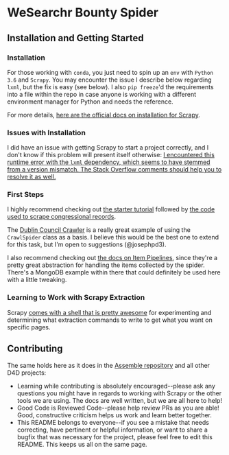 # WeSearchr Bounty Spider

## Installation and Getting Started

### Installation
For those working with `conda`, you just need to spin up an `env` with `Python 3.6` and `Scrapy`. You may encounter the issue I describe below regarding `lxml`, but the fix is easy (see below). I also `pip freeze`'d the requirements into a file within the repo in case anyone is working with a different environment manager for Python and needs the reference.

For more details, [here are the official docs on installation for Scrapy](https://docs.scrapy.org/en/latest/intro/install.html).

### Issues with Installation
I did have an issue with getting Scrapy to start a project correctly, and I don't know if this problem will present itself otherwise: [I encountered this runtime error with the `lxml` dependency, which seems to have stemmed from a version mismatch. The Stack Overflow comments should help you to resolve it as well.](http://stackoverflow.com/questions/23172384/lxml-runtime-error-reason-incompatible-library-version-etree-so-requires-vers)

### First Steps
I highly recommend checking out [the starter tutorial](https://docs.scrapy.org/en/latest/intro/tutorial.html) followed by [the code used to scrape congressional records](https://github.com/Data4Democracy/assemble/tree/master/congress).

The [Dublin Council Crawler](https://github.com/bstarling/town-council/tree/scrapy-proposal/council_crawler) is a really great example of using the `CrawlSpider` class as a basis. I believe this would be the best one to extend for this task, but I'm open to suggestions (@josephpd3).

I also recommend checking out [the docs on Item Pipelines](https://docs.scrapy.org/en/latest/topics/item-pipeline.html), since they're a pretty great abstraction for handling the items collected by the spider. There's a MongoDB example within there that could definitely be used here with a little tweaking.

### Learning to Work with Scrapy Extraction
Scrapy [comes with a shell that is pretty awesome](https://docs.scrapy.org/en/latest/topics/shell.html#topics-shell) for experimenting and determining what extraction commands to write to get what you want on specific pages.

## Contributing
The same holds here as it does in the [Assemble repository](https://github.com/Data4Democracy/assemble) and all other D4D projects:
* Learning while contributing is absolutely encouraged--please ask any questions you might have in regards to working with Scrapy or the other tools we are using. The docs are well written, but we are all here to help!
* Good Code is Reviewed Code--please help review PRs as you are able! Good, constructive criticism helps us work and learn better together.
* This README belongs to everyone--if you see a mistake that needs correcting, have pertinent or helpful information, or want to share a bugfix that was necessary for the project, please feel free to edit this README. This keeps us all on the same page.
